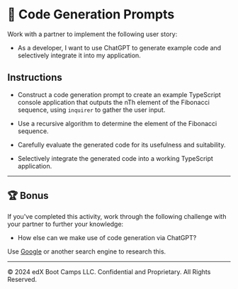 # 📖 Code Generation Prompts

Work with a partner to implement the following user story:

* As a developer, I want to use ChatGPT to generate example code and selectively integrate it into my application.

## Instructions

* Construct a code generation prompt to create an example TypeScript console application that outputs the nTh element of the Fibonacci sequence, using `inquirer` to gather the user input.

* Use a recursive algorithm to determine the element of the Fibonacci sequence.

* Carefully evaluate the generated code for its usefulness and suitability.

* Selectively integrate the generated code into a working TypeScript application.

---

## 🏆 Bonus

If you've completed this activity, work through the following challenge with your partner to further your knowledge:

* How else can we make use of code generation via ChatGPT?

Use [Google](https://www.google.com) or another search engine to research this.

---
© 2024 edX Boot Camps LLC. Confidential and Proprietary. All Rights Reserved.
